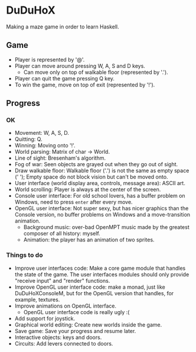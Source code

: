 DuDuHoX
=======

Making a maze game in order to learn Haskell.

## Game ##

- Player is represented by '@'.
- Player can move around pressing W, A, S and D keys.
  - Can move only on top of walkable floor (represented by '.').
- Player can quit the game pressing Q key.
- To win the game, move on top of exit (represented by '!').

## Progress ##

### OK ###
- Movement: W, A, S, D.
- Quitting: Q.
- Winning: Moving onto '!'.
- World parsing: Matrix of char -> World.
- Line of sight: Bresenham's algorithm.
- Fog of war: Seen objects are grayed out when they go out of sight.
- Draw walkable floor: Walkable floor ('.') is not the same as empty space (' '); Empty space do not block vision but can't be moved onto.
- User interface (world display area, controls, message area): ASCII art.
- World scrolling: Player is always at the center of the screen.
- Console user interface: For old school lovers, has a buffer problem on Windows, need to press `enter` after every move.
- OpenGL user interface: Not super sexy, but has nicer graphics than the Console version, no buffer problems on Windows and a move-transition animation.
  - Background music: over-bad OpenMPT music made by the greatest composer of all history: myself.
  - Animation: the player has an animation of two sprites.

### Things to do ###
- Improve user interfaces code: Make a core game module that handles the state of the game. The user interfaces modules should only provide "receive input" and "render" functions.
- Improve OpenGL user interface code: make a monad, just like DuDuHoXConsoleM, but for the OpenGL version that handles, for example, textures.
- Improve animations on OpenGL interface.
  - OpenGL user interface code is really ugly :(
- Add support for joystick.
- Graphical world editing: Create new worlds inside the game.
- Save game: Save your progress and resume later.
- Interactive objects: keys and doors.
- Circuits: Add levers connected to doors.

